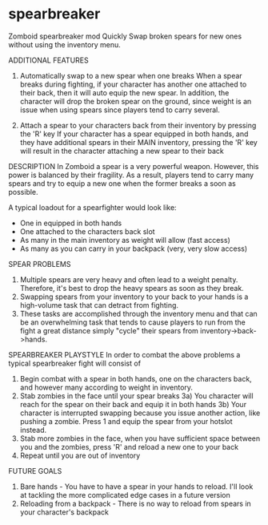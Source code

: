 # spearbreaker
Zomboid spearbreaker mod
Quickly Swap broken spears for new ones without using the inventory menu.

ADDITIONAL FEATURES
1) Automatically swap to a new spear when one breaks
When a spear breaks during fighting, if your character has another one attached to their back, then it will auto equip the new spear. In addition, the character will drop the broken spear on the ground, since weight is an issue when using spears since players tend to carry several.

2) Attach a spear to your characters back from their inventory by pressing the 'R' key
If your character has a spear equipped in both hands, and they have additional spears in their MAIN inventory, pressing the 'R' key will result in the character attaching a new spear to their back


DESCRIPTION
In Zomboid a spear is a very powerful weapon. However, this power is balanced by their fragility. As a result, players tend to carry many spears and try to equip a new one when the former breaks a soon as possible.

A typical loadout for a spearfighter would look like:
- One in equipped in both hands
- One attached to the characters back slot
- As many in the main inventory as weight will allow (fast access)
- As many as you can carry in your backpack (very, very slow access)

SPEAR PROBLEMS
1) Multiple spears are very heavy and often lead to a weight penalty. Therefore, it's best to drop the heavy spears as soon as they break.
2) Swapping spears from your inventory to your back to your hands is a high-volume task that can detract from fighting.
3) These tasks are accomplished through the inventory menu and that can be an overwhelming task that tends to cause players to run from the fight a great distance simply "cycle" their spears from inventory->back->hands.


SPEARBREAKER PLAYSTYLE
In order to combat the above problems a typical spearbreaker fight will consist of
1) Begin combat with a spear in both hands, one on the characters back, and however many according to weight in inventory.
2) Stab zombies in the face until your spear breaks
3a) You character will reach for the spear on their back and equip it in both hands
3b) Your character is interrupted swapping because you issue another action, like pushing a zombie. Press 1 and equip the spear from your hotslot instead.
4) Stab more zombies in the face, when you have sufficient space between you and the zombies, press 'R' and reload a new one to your back
5) Repeat until you are out of inventory

FUTURE GOALS
1) Bare hands - You have to have a spear in your hands to reload. I'll look at tackling the more complicated edge cases in a future version
2) Reloading from a backpack - There is no way to reload from spears in your character's backpack
